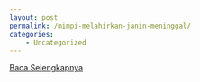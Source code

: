 ```yaml
---
layout: post
permalink: /mimpi-melahirkan-janin-meninggal/
categories:
    - Uncategorized
---
```


[Baca Selengkapnya](/03)